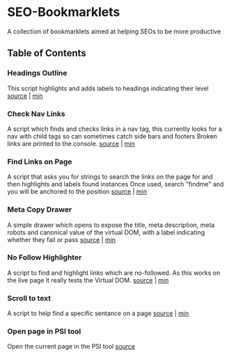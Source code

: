 # SEO-Bookmarklets
A collection of bookmarklets aimed at helping SEOs to be more productive

## Table of Contents

### Headings Outline
This script highlights and adds labels to headings indicating their level
[source](https://github.com/SEO-Tom/SEO-Bookmarklets/blob/main/HeadingsOutline.js) | [min](https://github.com/SEO-Tom/SEO-Bookmarklets/blob/main/HeadingsOutline-min.js)

### Check Nav Links
A script which finds and checks links in a nav tag, this currently looks for a nav with <a> child tags so can sometimes catch side bars and footers
Broken links are printed to the console.
[source](https://github.com/SEO-Tom/SEO-Bookmarklets/blob/main/checkNavlinks.js) | [min](https://github.com/SEO-Tom/SEO-Bookmarklets/blob/main/checkNavlinks-min.js)

### Find Links on Page
A script that asks you for strings to search the links on the page for and then highlights and labels found instances
Once used, search "findme" and you will be anchored to the position
[source](https://github.com/SEO-Tom/SEO-Bookmarklets/blob/main/findLinkOnPage.js) | [min](https://github.com/SEO-Tom/SEO-Bookmarklets/blob/main/findLinkOnPageBookmarklet)
  
### Meta Copy Drawer
A simple drawer which opens to expose the title, meta description, meta robots and canonical value of the virtual DOM, with a label indicating whether they fail or pass
[source](https://github.com/SEO-Tom/SEO-Bookmarklets/blob/main/meta-copy-drawer.js) | [min](https://github.com/SEO-Tom/SEO-Bookmarklets/blob/main/meta-copy-drawer-min.js)

### No Follow Highlighter
A script to find and highlight links which are no-followed. As this works on the live page it really tests the Virtual DOM.
[source](https://github.com/SEO-Tom/SEO-Bookmarklets/blob/main/no-follow-highlighter.js) | [min](https://github.com/SEO-Tom/SEO-Bookmarklets/blob/main/no-follow-hightlighter-min.js)
  
### Scroll to text
A script to help find a specific sentance on a page
[source](https://github.com/SEO-Tom/SEO-Bookmarklets/blob/main/scroll-to-text.js) | [min](https://github.com/SEO-Tom/SEO-Bookmarklets/blob/main/scroll-to-text-min.js)
  
### Open page in PSI tool
Open the current page in the PSI tool
[source](https://github.com/SEO-Tom/SEO-Bookmarklets/blob/main/PSI-this-page.js)
